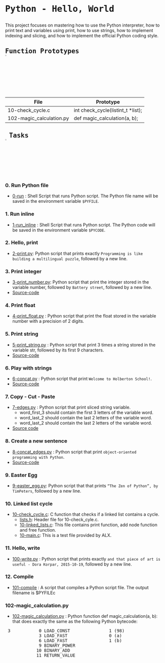 # <pre>Python - Hello, World</pre>
This project focuses on mastering how to use the Python interpreter, how to print text and variables using print, how to use strings, how to implement indexing and slicing, and how to implement the official Python coding style.
## <pre>Function Prototypes   <img src="https://user-images.githubusercontent.com/107026397/209423040-0ba70fc0-8862-492e-944b-fa10de86e407.svg" width=3% height=3%/></pre>
| File  | Prototype |
| ------------- | ------------- |
| 10-check_cycle.c  | int check_cycle(listint_t *list);  |
| 102-magic_calculation.py  | def magic_calculation(a, b);  |

## <pre> Tasks   <img src="https://user-images.githubusercontent.com/107026397/209345588-c8cc3382-31c2-417b-888a-666928ab0e1d.svg" width=3% height=3%/></pre>
### 0. Run Python file <br>
   * [0-run](https://github.com/Bezawork-pr/alx-higher_level_programming/blob/master/0x00-python-hello_world/0-run) : Shell Script that runs Python script. The Python file name will be saved in the environment variable `$PYFILE`.
### 1. Run inline <br>
  * [1-run_inline](https://github.com/Bezawork-pr/alx-higher_level_programming/blob/master/0x00-python-hello_world/1-run_inline) : Shell Script that runs Python script. The Python code will be saved in the environment variable `$PYCODE`.
### 2. Hello, print <br>
  * [2-print.py](https://github.com/Bezawork-pr/alx-higher_level_programming/blob/master/0x00-python-hello_world/2-print.py): Python script that prints exactly `Programming is like building a multilingual puzzle`, followed by a new line.
### 3. Print integer <br>
  * [3-print_number.py](https://github.com/Bezawork-pr/alx-higher_level_programming/blob/master/0x00-python-hello_world/3-print_number.py): Python script that print the integer stored in the variable number, followed by `Battery street`, followed by a new line.<br>
  * [Source-code](https://github.com/holbertonschool/0x00.py/blob/master/3-print_number.py)
### 4. Print float <br>
  * [4-print_float.py](https://github.com/Bezawork-pr/alx-higher_level_programming/blob/master/0x00-python-hello_world/4-print_float.py) : Python script that print the float stored in the variable number with a precision of 2 digits.
### 5. Print string <br>
  * [5-print_string.py](https://github.com/Bezawork-pr/alx-higher_level_programming/blob/master/0x00-python-hello_world/5-print_string.py) : Python script that print 3 times a string stored in the variable str, followed by its first 9 characters. <br>
  * [Source-code](https://github.com/holbertonschool/0x00.py/blob/master/5-print_string.py)
### 6. Play with strings <br>
  * [6-concat.py](https://github.com/Bezawork-pr/alx-higher_level_programming/blob/master/0x00-python-hello_world/6-concat.py) : Python script that print `Welcome to Holberton School!`.
  * [Source-code](https://github.com/holbertonschool/0x00.py/blob/master/6-concat.py)
### 7. Copy - Cut - Paste <br>
  * [7-edges.py](https://github.com/Bezawork-pr/alx-higher_level_programming/blob/master/0x00-python-hello_world/7-edges.py) : Python script that print sliced string variable.<br>
    * word_first_3 should contain the first 3 letters of the variable word.<br>
    * word_last_2 should contain the last 2 letters of the variable word.<br>
    * word_last_2 should contain the last 2 letters of the variable word.<br>
   * [Source code](https://github.com/holbertonschool/0x00.py/blob/master/7-edges.py)
### 8. Create a new sentence <br>
  * [8-concat_edges.py](https://github.com/Bezawork-pr/alx-higher_level_programming/blob/master/0x00-python-hello_world/8-concat_edges.py) : Python script that print `object-oriented programming with Python`.<br>
  * [Source-code](https://github.com/holbertonschool/0x00.py/blob/master/8-concat_edges.py)
### 9. Easter Egg<br>
  * [9-easter_egg.py](https://github.com/Bezawork-pr/alx-higher_level_programming/blob/master/0x00-python-hello_world/9-easter_egg.py): Python script that that prints `“The Zen of Python”, by TimPeters`, followed by a new line.
### 10. Linked list cycle <br>
  * [10-check_cycle.c](https://github.com/Bezawork-pr/alx-higher_level_programming/blob/master/0x00-python-hello_world/10-linked_lists.c): C function that checks if a linked list contains a cycle.
    * [lists.h](https://github.com/Bezawork-pr/alx-higher_level_programming/blob/master/0x00-python-hello_world/lists.h): Header file for 10-check_cyle.c.
    * [10-linked_lists.c](https://github.com/Bezawork-pr/alx-higher_level_programming/blob/master/0x00-python-hello_world/10-linked_lists.c): This file contains print function, add node function and free function.
    * [10-main.c](https://github.com/Bezawork-pr/alx-higher_level_programming/blob/master/0x00-python-hello_world/10-main.c): This is a test file provided by ALX.
### 11. Hello, write <br>
  * [100-write.py](https://github.com/Bezawork-pr/alx-higher_level_programming/blob/master/0x00-python-hello_world/100-write.py) :  Python script that prints exactly `and that piece of art is useful - Dora Korpar, 2015-10-19`, followed by a new line.
### 12. Compile <br>
  * [101-compile](https://github.com/Bezawork-pr/alx-higher_level_programming/blob/master/0x00-python-hello_world/101-compile) : A script that compiles a Python script file. The output filename is $PYFILEc
### 102-magic_calculation.py
  * [102-magic_calculation.py](https://github.com/Bezawork-pr/alx-higher_level_programming/blob/master/0x00-python-hello_world/102-magic_calculation.py) :  Python function def magic_calculation(a, b): that does exactly the same as the following Python bytecode:
 <pre>
 3           0 LOAD_CONST               1 (98)
             3 LOAD_FAST                0 (a)
             6 LOAD_FAST                1 (b)
             9 BINARY_POWER
            10 BINARY_ADD
            11 RETURN_VALUE
 </pre>
